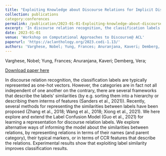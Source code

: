 ```yaml
---
title: "Exploiting Knowledge about Discourse Relations for Implicit Discourse Relation Classification"
collection: publications
category:conferences
permalink: /publication/2023-01-01-Exploiting-knowledge-about-discourse-relation
excerpt: 'In discourse relation recognition, the classification labels are typically represented as one-hot vectors. However, the categories are in fact not all independent of one another on the contrary, there are several frameworks that describe the labels’ similarities (by e.g. sorting them into a hierarchy or describing them interms of features (Sanders et al., 2021)). Recently, several methods for representing the similarities between labels have been proposed (Zhang et al., 2018; Wang et al., 2018; Xiong et al., 2021). We here explore and extend the Label Confusion Model (Guo et al., 2021) for learning a representation for discourse relation labels. We explore alternative ways of informing the model about the similarities between relations, by representing relations in terms of their names (and parent category), their typical markers, or in terms of CCR features that describe the relations. Experimental results show that exploiting label similarity improves classification results.'
date: 2023-01-01
venue: 'Workshop on Computational Approaches to Discourse@ ACL'
paperurl: 'https://aclanthology.org/2023.codi-1.13/'
authors: 'Varghese, Nobel; Yung, Frances; Anuranjana, Kaveri; Demberg, Vera; '
---
```

Varghese, Nobel; Yung, Frances; Anuranjana, Kaveri; Demberg, Vera; 

<a href='https://aclanthology.org/2023.codi-1.13/'>Download paper here</a>

In discourse relation recognition, the classification labels are typically represented as one-hot vectors. However, the categories are in fact not all independent of one another on the contrary, there are several frameworks that describe the labels’ similarities (by e.g. sorting them into a hierarchy or describing them interms of features (Sanders et al., 2021)). Recently, several methods for representing the similarities between labels have been proposed (Zhang et al., 2018; Wang et al., 2018; Xiong et al., 2021). We here explore and extend the Label Confusion Model (Guo et al., 2021) for learning a representation for discourse relation labels. We explore alternative ways of informing the model about the similarities between relations, by representing relations in terms of their names (and parent category), their typical markers, or in terms of CCR features that describe the relations. Experimental results show that exploiting label similarity improves classification results.
